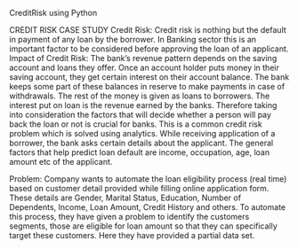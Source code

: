 
CreditRisk using Python

CREDIT RISK CASE STUDY Credit Risk: Credit risk is nothing but the default in payment of any loan by the borrower. In Banking sector this is an important factor to be considered before approving the loan of an applicant. Impact of Credit Risk: The bank’s revenue pattern depends on the saving account and loans they offer. Once an account holder puts money in their saving account, they get certain interest on their account balance. The bank keeps some part of these balances in reserve to make payments in case of withdrawals. The rest of the money is given as loans to borrowers. The interest put on loan is the revenue earned by the banks. Therefore taking into consideration the factors that will decide whether a person will pay back the loan or not is crucial for banks. This is a common credit risk problem which is solved using analytics. While receiving application of a borrower, the bank asks certain details about the applicant. The general factors that help predict loan default are income, occupation, age, loan amount etc of the applicant.

Problem: Company wants to automate the loan eligibility process (real time) based on customer detail provided while filling online application form. These details are Gender, Marital Status, Education, Number of Dependents, Income, Loan Amount, Credit History and others. To automate this process, they have given a problem to identify the customers segments, those are eligible for loan amount so that they can specifically target these customers. Here they have provided a partial data set.

 

